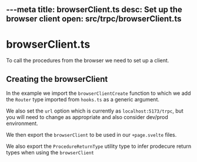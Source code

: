 ---meta
title: browserClient.ts
desc: Set up the browser client
open: src/trpc/browserClient.ts
---

# browserClient.ts
To call the procedures from the browser we need to set up a client.


## Creating the browserClient

In the example we import the `browserClientCreate` function to which we add the `Router` type imported from `hooks.ts` as a generic argument.

We also set the `url` option which is currently as `localhost:5173/trpc`, but you will need to change as appropriate and also consider dev/prod environment.

We then export the `browserClient` to be used in our `+page.svelte` files.

We also export the `ProcedureReturnType` utility type to infer prodecure return types when using the `browserClient`
